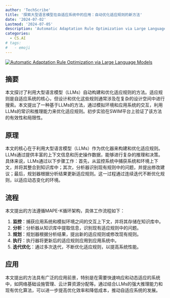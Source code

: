 ```yaml
---
author: 'TechScribe'
title: '探索大型语言模型在自适应系统中的应用：自动优化适应规则的新方法'
date: '2024-07-02'
Lastmod: '2024-07-05'
description: 'Automatic Adaptation Rule Optimization via Large Language Models'
categories:
  - CS.AI
# tags:
#   - emoji
---
```


[![Automatic Adaptation Rule Optimization via Large Language Models](https://arxiv-research-1301205113.cos.ap-guangzhou.myqcloud.com/images/2407.02203v1.pdf_0.jpg)](https://arxiv.org/abs/2407.02203v1)

## 摘要

本文探讨了利用大型语言模型（LLMs）自动构建和优化适应规则的方法。适应规则是自适应系统的核心，但设计和优化这些规则通常涉及在复杂的设计空间中进行搜索。本文提出了一种基于LLMs的方法，通过模拟环境和应用系统的交互，利用LLMs的常识和推理能力来优化适应规则。初步实验在SWIM平台上验证了该方法的有效性和局限性。<!--more-->

## 原理

本文的核心在于利用大型语言模型（LLMs）作为优化器来构建和优化适应规则。LLMs通过提供丰富的上下文信息和历史操作数据，能够进行复杂的推理和决策。具体来说，LLMs通过以下步骤工作：首先，从监控系统中捕获系统和环境上下文，并将其整合到知识库中；其次，分析器识别现有规则中的问题，并提出修改建议；最后，规划器根据分析结果更新适应规则。这一过程通过连续迭代不断优化规则，以适应动态变化的环境。

## 流程

本文提出的方法遵循MAPE-K循环架构，具体工作流程如下：
1. **监控**：捕获应用系统和模拟环境之间的交互上下文，并将其存储在知识库中。
2. **分析**：分析器从知识库中提取信息，识别现有适应规则中的问题。
3. **规划**：规划器根据分析结果，提出新的适应规则或修改现有规则。
4. **执行**：执行器将更新后的适应规则应用到应用系统中。
5. **迭代优化**：通过多次迭代，不断优化适应规则，以提高系统性能。

## 应用

本文提出的方法具有广泛的应用前景，特别是在需要快速响应和动态适应的系统中，如网络基础设施管理、云计算资源分配等。通过结合LLMs的强大推理能力和现有优化算法，可以进一步提高优化效率和降低成本，推动自适应系统的发展。